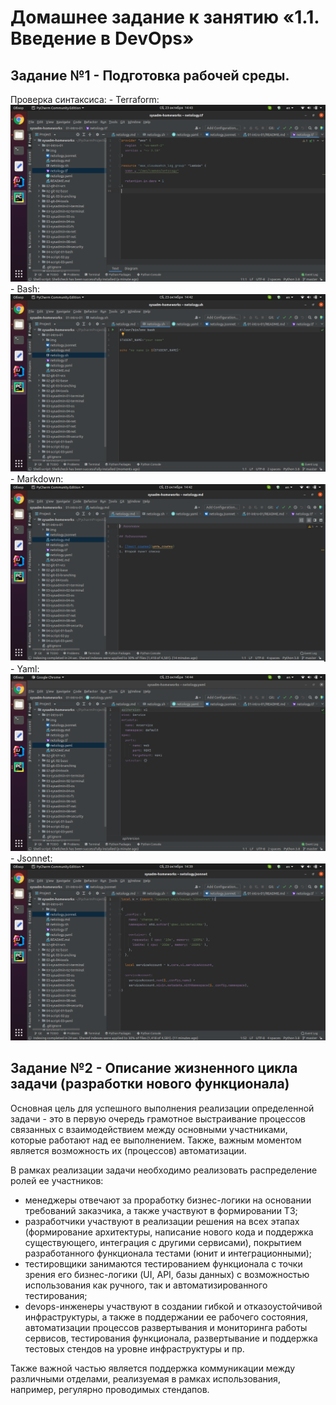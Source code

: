 # Домашнее задание к занятию «1.1. Введение в DevOps»

## Задание №1 - Подготовка рабочей среды.

Проверка синтаксиса:
    - Terraform: ![terraform](img/hw1_tf.png)
    - Bash: ![bahs](img/hw1_sh.png)
    - Markdown: ![markdown](img/hw1_md.png)
    - Yaml: ![Yaml](img/hw1_yaml.png)
    - Jsonnet: ![jsonnet](img/hw1_jsonnet.png)

## Задание №2 - Описание жизненного цикла задачи (разработки нового функционала)

Основная цель для успешного выполнения реализации определенной задачи - это в первую очередь грамотное выстраивание процессов связанных с взаимодействием между основными участниками, которые работают над ее выполнением. Также, важным моментом является возможность их (процессов) автоматизации.

В рамках реализации задачи необходимо реализовать распределение ролей ее участников:

- менеджеры отвечают за проработку бизнес-логики на основании требований заказчика, а также участвуют в формировании ТЗ;
- разработчики участвуют в реализации решения на всех этапах (формирование архитектуры, написание нового кода и поддержка существующего, интеграция с другими сервисами), покрытием разработанного функционала тестами (юнит и интеграционными);
- тестировщики занимаются тестированием функционала с точки зрения его бизнес-логики (UI, API, базы данных) с возможностью использования как ручного, так и автоматизированного тестирования;
- devops-инженеры участвуют в создании гибкой и отказоустойчивой инфраструктуры, а также в поддержании ее рабочего состояния, автоматизации процессов развертывания и мониторинга работы сервисов, тестирования функционала, развертывание и поддержка тестовых стендов на уровне инфраструктуры и пр.

Также важной частью является поддержка коммуникации между различными отделами, реализуемая в рамках использования, например, регулярно проводимых стендапов.